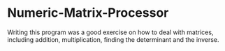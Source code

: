 # Numeric-Matrix-Processor
Writing this program was a good exercise on how to deal with matrices, including addition, multiplication, finding the determinant and the inverse.

